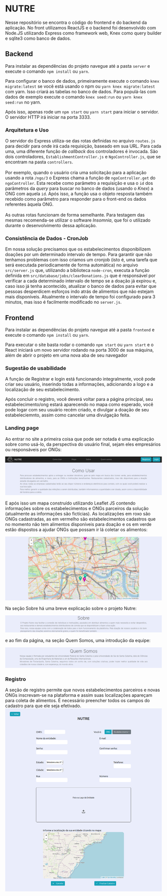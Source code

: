 # NUTRE

Nesse repositório se encontra o código do frontend e do backend da aplicação. No front utilizamos ReactJS e o backend foi desenvolvido com Node.JS utilizando Express como framework web, Knex como query builder e sqlite3 como banco de dados.

## Backend
Para instalar as dependências do projeto navegue até a pasta `server` e execute o comando `npm install` ou `yarn`.

Para configurar o banco de dados, primeiramente execute o comando ```knex migrate:latest``` se você está usando o npm ou ```yarn knex migrate:latest``` com yarn. Isso criará as tabelas no banco de dados. Para populá-las com dados de exemplo execute o comando ```knex seed:run``` ou ```yarn knex seed:run``` no yarn. 

Após isso, apenas rode um ```npm start``` ou ```yarn start``` para iniciar o servidor. O servidor HTTP irá iniciar na porta 3333.

### Arquitetura e Uso
O servidor do Express utiliza-se das rotas definidas no arquivo ```routes.js``` para decidir para onde irá cada requisição, baseado em sua URL. Para cada uma, uma diferente função de *callback* dos controladores é invocada. São dois controladores, ```EstablishmentController.js``` e ```NgoController.js```, que se encontram na pasta ```controllers```.<br><br>
Por exemplo, quando o usuário cria uma solicitação para a aplicação usando a rota ```/ngo/3``` o Express chama a função de ```ngoController.get``` do ```ngoController```. Esta recebe como parâmetro a requisição e usa o ```id``` dos parâmetros da *query* para buscar no banco de dados (usando o *Knex*) a ONG com aquela ```id```. Após isso, a função usa o objeto resposta também recebido como parâmetro para responder para o front-end os dados referentes àquela ONG.<br><br>
As outras rotas funcionam de forma semelhante. Para testagem das mesmas recomenda-se utilizar o software *Insomnia*, que foi o utilizado durante o desenvolvimento dessa aplicação.

### Consistência de Dados - CronJob
Em nossa solução precisamos que os estabelecimentos disponibilizem doações por um determinado intervalo de tempo. Para garantir que não tenhamos problemas com isso criamos um cronjob (isto é, uma tarefa que será executada periodicamente de forma automática) no arquivo ```src/server.js``` que, utilizando a biblioteca ```node-cron```, executa a função definida em ```src/database/jobs/clearDonations.js```  que é responsável por verificar a cada determinado intervalo de tempo se a doação já expirou e, caso isso já tenha acontecido, atualizar o banco de dados para evitar que pessoas desperdicem esforços indo atrás de alimentos que não estejam mais disponíveis. Atualmente o intervalo de tempo foi configurado para 3 minutos, mas isso é facilmente modificado no ```server.js```.

## Frontend
Para instalar as dependências do projeto navegue até a pasta `frontend` e execute o comando `npm install` ou `yarn`.

Para executar o site basta rodar o comando ```npm start``` ou ```yarn start``` e o React iniciará um novo servidor rodando na porta 3000 de sua máquina, além de abrir o projeto em uma nova aba de seu navegador


### Sugestão de usabilidade

A função de Registrar e login está funcionando integralmente, você pode criar seu usuário, inserindo todas a informações, adicionando a logo e a localização de seu estabelecimento. 

Após concluir o registro, você deverá voltar para a página principal, seu estabelecimento/ong estará aparecendo no mapa como esperado, você pode logar com seu usuário recém criado, e divulgar a doação de seu estabeleciemnto, assim como cancelar uma divulgação feita.

### Landing page
Ao entrar no site a primeira coisa que pode ser notada é uma explicação sobre como usá-lo, da perspectiva do usuário final, sejam eles empresários ou responsáveis por ONGs:

![Seção Como Usar](./.github/como-usar.png)

E após isso um mapa construído utilizando Leaflet JS contendo informações sobre os estabelecimentos e ONGs parceiros da solução (atualmente as informações são fictícias). As localizações em roxo são ONGs cadastradas, as em vermelho são estabelecimentos cadastros que no momento não tem alimentos disponíveis para doação e os em verde estão dispostos a ajudar ONGs que possam ir lá coletar os alimentos:

![Seção Mapa](./.github/mapa.png)

Na seção Sobre há uma breve explicação sobre o projeto Nutre:

![Seção Sobre](./.github/sobre.png)

e ao fim da página, na seção Quem Somos, uma introdução da equipe:

![Seção Quem Somos](./.github/quem-somos.png)

### Registro
A seção de registro permite que novos estabelecimentos parceiros e novas ONGs inscrevam-se na plataforma e assim suas localizações apareçam para coleta de alimentos. É necessário preencher todos os campos do cadastro para que ele seja efetivado.
![Seção Registro](./.github/registro.png)

